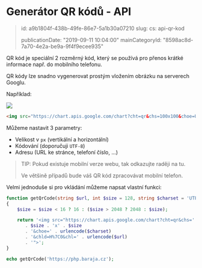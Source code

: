 Generátor QR kódů - API
=======================

> id: a9b1804f-438b-49fe-86e7-5a1b30a07210
> slug:
> 	cs: api-qr-kod
> 
> publicationDate: "2019-09-11 10:04:00"
> mainCategoryId: "8598ac8d-7a70-4e2a-be9a-9f4f9ecee935"

QR kód je speciální 2 rozměrný kód, který se používá pro přenos krátké informace např. do mobilního telefonu.

QR kódy lze snadno vygenerovat prostým vložením obrázku na serverech Googlu.

Například:

<img src="https://chart.apis.google.com/chart?cht=qr&chs=100x100&choe=UTF-8&chld=H%7C0&chl=https://php.baraja.cz">

```html
<img src="https://chart.apis.google.com/chart?cht=qr&chs=100x100&choe=UTF-8&chld=H%7C0&chl=https://php.baraja.cz">
```

Můžeme nastavit 3 parametry:

- Velikost v `px` (vertikální a horizontální)
- Kódování (doporučuji `UTF-8`)
- Adresu (URL ke stránce, telefoní číslo, ...)

> TIP: Pokud existuje mobilní verze webu, tak odkazujte raději na tu.
>
> Ve většině případů bude váš QR kód zpracovávat mobilní telefon.

Velmi jednoduše si pro vkládání můžeme napsat vlastní funkci:

```php
function getQrCode(string $url, int $size = 128, string $charset = 'UTF-8'): string
{
    $size = $size < 16 ? 16 : ($size > 2048 ? 2048 : $size);

    return '<img src="https://chart.apis.google.com/chart?cht=qr&chs='
       . $size . 'x' . $size
       . '&choe=' . urlencode($charset)
       . '&chld=H%7C0&chl=' . urlencode($url)
       . '">';
}

echo getQrCode('https://php.baraja.cz');
```
